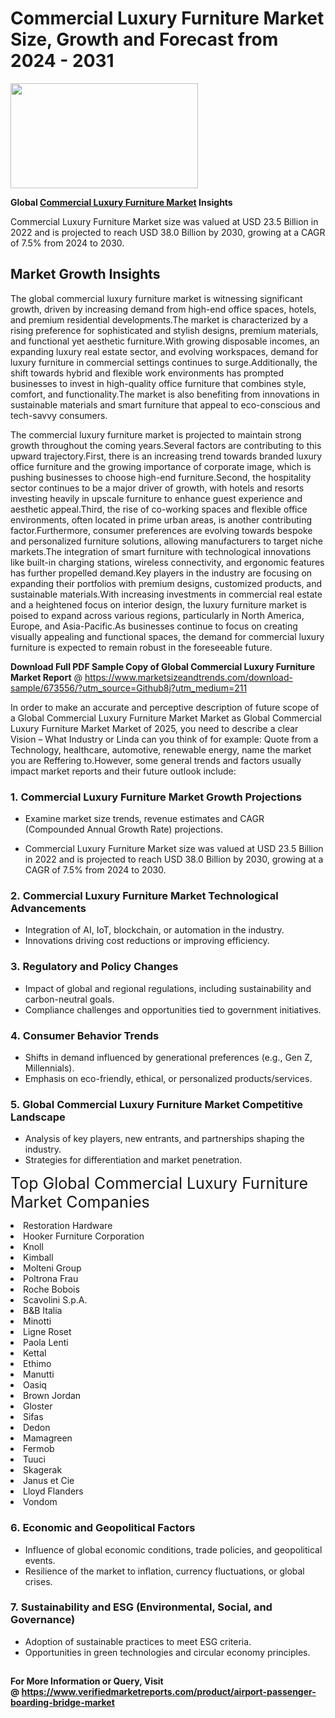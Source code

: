 <H1>Commercial Luxury Furniture Market Size, Growth and Forecast from 2024 - 2031</H1><img class="aligncenter size-medium wp-image-584254" src="https://thirdeyenews.in/wp-content/uploads/2024/09/Global-Market-Research-300x168.jpeg" alt="" width="300" height="168" /><p><strong>Global&nbsp;<a href="https://www.marketsizeandtrends.com/download-sample/673556/?utm_source=Github8j?utm_medium=211">Commercial Luxury Furniture Market</a> Insights</strong></p><p>Commercial Luxury Furniture Market size was valued at USD 23.5 Billion in 2022 and is projected to reach USD 38.0 Billion by 2030, growing at a CAGR of 7.5% from 2024 to 2030.</p><p><h2>Market Growth Insights</h2> <p>The global commercial luxury furniture market is witnessing significant growth, driven by increasing demand from high-end office spaces, hotels, and premium residential developments.The market is characterized by a rising preference for sophisticated and stylish designs, premium materials, and functional yet aesthetic furniture.With growing disposable incomes, an expanding luxury real estate sector, and evolving workspaces, demand for luxury furniture in commercial settings continues to surge.Additionally, the shift towards hybrid and flexible work environments has prompted businesses to invest in high-quality office furniture that combines style, comfort, and functionality.The market is also benefiting from innovations in sustainable materials and smart furniture that appeal to eco-conscious and tech-savvy consumers.</p> <p>The commercial luxury furniture market is projected to maintain strong growth throughout the coming years.Several factors are contributing to this upward trajectory.First, there is an increasing trend towards branded luxury office furniture and the growing importance of corporate image, which is pushing businesses to choose high-end furniture.Second, the hospitality sector continues to be a major driver of growth, with hotels and resorts investing heavily in upscale furniture to enhance guest experience and aesthetic appeal.Third, the rise of co-working spaces and flexible office environments, often located in prime urban areas, is another contributing factor.Furthermore, consumer preferences are evolving towards bespoke and personalized furniture solutions, allowing manufacturers to target niche markets.The integration of smart furniture with technological innovations like built-in charging stations, wireless connectivity, and ergonomic features has further propelled demand.Key players in the industry are focusing on expanding their portfolios with premium designs, customized products, and sustainable materials.With increasing investments in commercial real estate and a heightened focus on interior design, the luxury furniture market is poised to expand across various regions, particularly in North America, Europe, and Asia-Pacific.As businesses continue to focus on creating visually appealing and functional spaces, the demand for commercial luxury furniture is expected to remain robust in the foreseeable future.</p> <p><span class=""><strong>Download Full PDF Sample Copy of Global Commercial Luxury Furniture Market Report</strong> @ <a href="https://www.marketsizeandtrends.com/download-sample/673556/?utm_source=Github8j?utm_medium=211" target="_blank">https://www.marketsizeandtrends.com/download-sample/673556/?utm_source=Github8j?utm_medium=211</a></span></p><p>In order to make an accurate and perceptive description of future scope of a Global&nbsp;Commercial Luxury Furniture Market Market as Global&nbsp;Commercial Luxury Furniture Market Market of 2025, you need to describe a clear Vision &ndash; What Industry or Linda can you think of for example: Quote from a Technology, healthcare, automotive, renewable energy, name the market you are Reffering to.However, some general trends and factors usually impact market reports and their future outlook include:</p><h3>1.&nbsp;<strong>Commercial Luxury Furniture Market Growth Projections</strong></h3><ul><li>Examine market size trends, revenue estimates and CAGR (Compounded Annual Growth Rate) projections.</li><li><p>Commercial Luxury Furniture Market size was valued at USD 23.5 Billion in 2022 and is projected to reach USD 38.0 Billion by 2030, growing at a CAGR of 7.5% from 2024 to 2030.</p></li></ul><h3>2.&nbsp;<strong>Commercial Luxury Furniture Market Technological Advancements</strong></h3><ul><li>Integration of AI, IoT, blockchain, or automation in the industry.</li><li>Innovations driving cost reductions or improving efficiency.</li></ul><h3>3.&nbsp;<strong>Regulatory and Policy Changes</strong></h3><ul><li>Impact of global and regional regulations, including sustainability and carbon-neutral goals.</li><li>Compliance challenges and opportunities tied to government initiatives.</li></ul><h3>4.&nbsp;<strong>Consumer Behavior Trends</strong></h3><ul><li>Shifts in demand influenced by generational preferences (e.g., Gen Z, Millennials).</li><li>Emphasis on eco-friendly, ethical, or personalized products/services.</li></ul><h3>5.&nbsp;<strong>Global Commercial Luxury Furniture Market Competitive Landscape</strong></h3><ul><li>Analysis of key players, new entrants, and partnerships shaping the industry.</li><li>Strategies for differentiation and market penetration.</li></ul><p data-pm-slice="1 1 []"><span style="color: inherit; font-family: inherit; font-size: 25px;">Top Global Commercial Luxury Furniture Market Companies</span></p><div class="" data-test-id=""><p><li>Restoration Hardware</li><li> Hooker Furniture Corporation</li><li> Knoll</li><li> Kimball</li><li> Molteni Group</li><li> Poltrona Frau</li><li> Roche Bobois</li><li> Scavolini S.p.A.</li><li> B&B Italia</li><li> Minotti</li><li> Ligne Roset</li><li> Paola Lenti</li><li> Kettal</li><li> Ethimo</li><li> Manutti</li><li> Oasiq</li><li> Brown Jordan</li><li> Gloster</li><li> Sifas</li><li> Dedon</li><li> Mamagreen</li><li> Fermob</li><li> Tuuci</li><li> Skagerak</li><li> Janus et Cie</li><li> Lloyd Flanders</li><li> Vondom</li></p></div><h3>6.&nbsp;<strong>Economic and Geopolitical Factors</strong></h3><ul><li>Influence of global economic conditions, trade policies, and geopolitical events.</li><li>Resilience of the market to inflation, currency fluctuations, or global crises.</li></ul><h3>7.&nbsp;<strong>Sustainability and ESG (Environmental, Social, and Governance)</strong></h3><ul><li>Adoption of sustainable practices to meet ESG criteria.</li><li>Opportunities in green technologies and circular economy principles.</li></ul><h2><strong style="font-size: 14px;">For More Information or Query, Visit @&nbsp;</strong><a style="background-color: #ffffff; font-size: 14px;" href="https://www.marketsizeandtrends.com/report/commercial-luxury-furniture-market/" target="_blank">https://www.verifiedmarketreports.com/product/airport-passenger-boarding-bridge-market</a></h2>